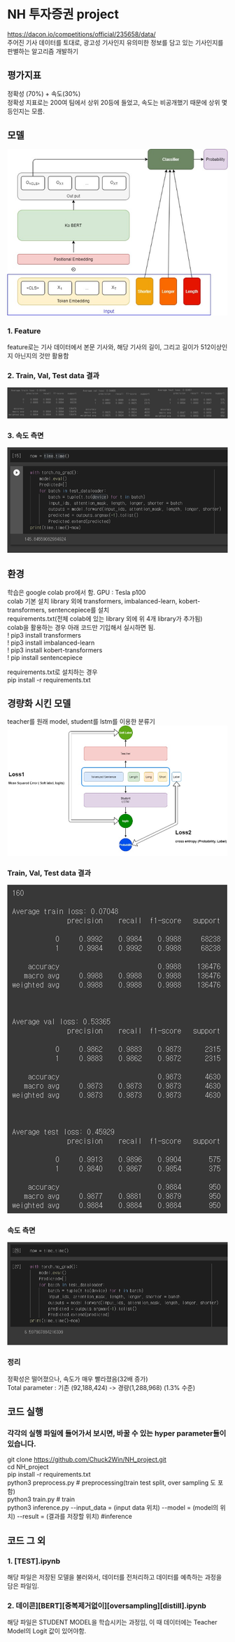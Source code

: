 # NH 투자증권 project
https://dacon.io/competitions/official/235658/data/  
주어진 기사 데이터를 토대로, 광고성 기사인지 유의미한 정보를 담고 있는 기사인지를 판별하는 알고리즘 개발하기  

## 평가지표  
정확성 (70%) + 속도(30%)  
정확성 지표로는 200여 팀에서 상위 20등에 들었고, 속도는 비공개했기 때문에 상위 몇등인지는 모름.  

## 모델    
![model](https://github.com/Chuck2Win/NH_project/blob/main/result/kobertmodel.jpg)  
### 1. Feature  
feature로는 기사 데이터에서 본문 기사와, 해당 기사의 길이, 그리고 길이가 512이상인지 아닌지의 것만 활용함  

### 2. Train, Val, Test data 결과
![train val test](https://github.com/Chuck2Win/NH_project/blob/main/result/train_val_test.png)
### 3. 속도 측면  
![train val test](https://github.com/Chuck2Win/NH_project/blob/main/result/speed.png)

## 환경  
학습은 google colab pro에서 함. GPU : Tesla p100  
colab 기본 설치 library 외에 transformers, imbalanced-learn, kobert-transformers, sentencepiece를 설치  
requirements.txt(전체 colab에 있는 library 외에 위 4개 library가 추가됨)  
colab을 활용하는 경우 아래 코드만 기입해서 실시하면 됨.  
! pip3 install transformers  
! pip3 install imbalanced-learn  
! pip3 install kobert-transformers  
! pip install sentencepiece

requirements.txt로 설치하는 경우  
pip install -r requirements.txt

## 경량화 시킨 모델  
teacher를 원래 model, student를 lstm를 이용한 분류기  
![model](https://github.com/Chuck2Win/NH_project/blob/main/result/distill.jpg)  

### Train, Val, Test data 결과
![model](https://github.com/Chuck2Win/NH_project/blob/main/result/distilltrainvaltest.png)  

### 속도 측면
![model](https://github.com/Chuck2Win/NH_project/blob/main/result/distillspeed.png)  

### 정리  
정확성은 떨어졌으나, 속도가 매우 빨라졌음(32배 증가)    
Total parameter : 기존 (92,188,424) -> 경량(1,288,968) (1.3% 수준)     

## 코드 실행    
### 각각의 실행 파일에 들어가서 보시면, 바꿀 수 있는 hyper parameter들이 있습니다.  
git clone https://github.com/Chuck2Win/NH_project.git  
cd NH_project  
pip install -r requirements.txt  
python3 preprocess.py # preprocessing(train test split, over sampling 도 포함)  
python3 train.py # train  
python3 inference.py --input_data = (input data 위치) --model = (model의 위치) --result = (결과를 저장할 위치) #inference  

## 코드 그 외
### 1. [TEST].ipynb  
해당 파일은 저장된 모델을 불러와서, 데이터를 전처리하고 데이터를 예측하는 과정을 담은 파일임.  
### 2. 데이콘][BERT][중복제거없이][oversampling][distill].ipynb
해당 파일은 STUDENT MODEL을 학습시키는 과정임, 이 때 데이터에는 Teacher Model의 Logit 값이 있어야함.  
